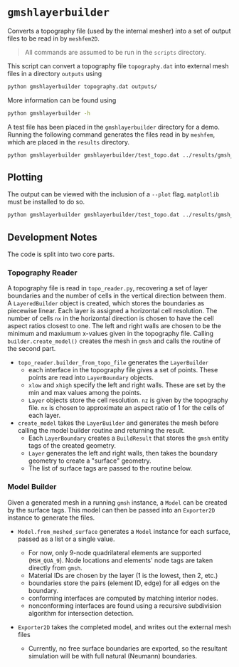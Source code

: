 # `gmshlayerbuilder`

Converts a topography file (used by the internal mesher) into a set of output files to be read in by `meshfem2D`.

> All commands are assumed to be run in the `scripts` directory.

This script can convert a topography file `topography.dat` into external mesh files in a directory `outputs` using

```sh
python gmshlayerbuilder topography.dat outputs/
```

More information can be found using

```sh
python gmshlayerbuilder -h
```

A test file has been placed in the `gmshlayerbuilder` directory for a demo. Running the following command generates the files read in by `meshfem`, which are placed in the `results` directory.

```sh
python gmshlayerbuilder gmshlayerbuilder/test_topo.dat ../results/gmsh_demo/
```

## Plotting

The output can be viewed with the inclusion of a `--plot` flag. `matplotlib` must be installed to do so.

```sh
python gmshlayerbuilder gmshlayerbuilder/test_topo.dat ../results/gmsh_demo/ --plot
```

## Development Notes

The code is split into two core parts.

### Topography Reader

A topography file is read in `topo_reader.py`, recovering a set of layer boundaries and the number of cells in the vertical direction between them. A `LayeredBuilder` object is created, which stores the boundaries as piecewise linear. Each layer is assigned a horizontal cell resolution. The number of cells `nx` in the horizontal direction is chosen to have the cell aspect ratios closest to one. The left and right walls are chosen to be the minimum and maxiumum x-values given in the topography file. Calling `builder.create_model()` creates the mesh in `gmsh` and calls the routine of the second part.

- `topo_reader.builder_from_topo_file` generates the `LayerBuilder`
  - each interface in the topography file gives a set of points. These points are read into `LayerBoundary` objects.
  - `xlow` and `xhigh` specify the left and right walls. These are set by the min and max values among the points.
  - `Layer` objects store the cell resolution. `nz` is given by the topography file. `nx` is chosen to approximate an aspect ratio of 1 for the cells of each layer.
- `create_model` takes the `LayerBuilder` and generates the mesh before calling the model builder routine and returning the result.
  - Each `LayerBoundary` creates a `BuildResult` that stores the `gmsh` entity tags of the created geometry.
  - `Layer` generates the left and right walls, then takes the boundary geometry to create a "surface" geometry.
  - The list of surface tags are passed to the routine below.

### Model Builder

Given a generated mesh in a running `gmsh` instance, a `Model` can be created by the surface tags. This model can then be passed into an `Exporter2D` instance to generate the files.

- `Model.from_meshed_surface` generates a `Model` instance for each surface, passed as a list or a single value.
  - For now, only 9-node quadrilateral elements are supported (`MSH_QUA_9`). Node locations and elements' node tags are taken directly from `gmsh`.
  - Material IDs are chosen by the layer (1 is the lowest, then 2, etc.)
  - boundaries store the pairs (element ID, edge) for all edges on the boundary.
  - conforming interfaces are computed by matching interior nodes.
  - nonconforming interfaces are found using a recursive subdivision algorithm for intersection detection.

- `Exporter2D` takes the completed model, and writes out the external mesh files
  - Currently, no free surface boundaries are exported, so the resultant simulation will be with full natural (Neumann) boundaries.
